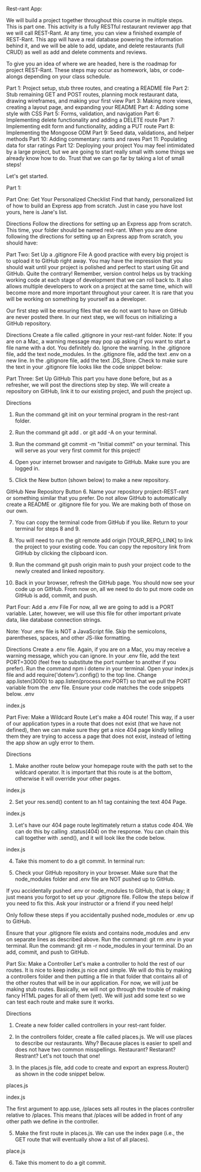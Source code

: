 Rest-rant App:

We will build a project together throughout this course in multiple steps. This is part one. This activity is a fully RESTful restaurant reviewer app that we will call REST-Rant. At any time, you can view a finished example of REST-Rant. This app will have a real database powering the information behind it, and we will be able to add, update, and delete restaurants (full CRUD) as well as add and delete comments and reviews.

To give you an idea of where we are headed, here is the roadmap for project REST-Rant. These steps may occur as homework, labs, or code-alongs depending on your class schedule.

Part 1: Project setup, stub three routes, and creating a README file
Part 2: Stub remaining GET and POST routes, planning mock restaurant data, drawing wireframes, and making your first view
Part 3: Making more views, creating a layout page, and expanding your README
Part 4: Adding some style with CSS
Part 5: Forms, validation, and navigation
Part 6: Implementing delete functionality and adding a DELETE route
Part 7: Implementing edit form and functionality, adding a PUT route
Part 8: Implementing the Mongoose ODM
Part 9: Seed data, validations, and helper methods
Part 10: Adding commentary: rants and raves
Part 11: Populating data for star ratings
Part 12: Deploying your project
You may feel intimidated by a large project, but we are going to start really small with some things we already know how to do. Trust that we can go far by taking a lot of small steps!

Let's get started.

Part 1:

Part One: Get Your Personalized Checklist
Find that handy, personalized list of how to build an Express app from scratch. Just in case you have lost yours, here is Jane's list.

Directions
Follow the directions for setting up an Express app from scratch.
This time, your folder should be named rest-rant.
When you are done following the directions for setting up an Express app from scratch, you should have:

<!-- 
A folder named rest-rant
A package.json file in rest-rant
An index.js file in rest-rant
Code in index.js that looks like the code below:

const express = require('express')
const app = express()

app.get('/', (req, res) => {
    res.send('Hello world!')
})

app.listen(3000) 
-->


Part Two: Set Up a .gitignore File
A good practice with every big project is to upload it to GitHub right away. You may have the impression that you should wait until your project is polished and perfect to start using Git and GitHub. Quite the contrary! Remember, version control helps us by tracking working code at each stage of development that we can roll back to. It also allows multiple developers to work on a project at the same time, which will become more and more important throughout your career. It is rare that you will be working on something by yourself as a developer.

Our first step will be ensuring files that we do not want to have on GitHub are never posted there. In our next step, we will focus on initializing a GitHub repository.

Directions
Create a file called .gitignore in your rest-rant folder.
Note: If you are on a Mac, a warning message may pop up asking if you want to start a file name with a dot. You definitely do. Ignore the warning.
In the .gitignore file, add the text node_modules.
In the .gitignore file, add the text .env on a new line.
In the .gitignore file, add the text .DS_Store.
Check to make sure the text in your .gitignore file looks like the code snippet below:

<!-- 
node_modules
.env
.DS_Store 
-->


Part Three: Set Up GitHub
This part you have done before, but as a refresher, we will post the directions step by step. We will create a repository on GitHub, link it to our existing project, and push the project up.

Directions
1. Run the command git init on your terminal program in the rest-rant folder.

2. Run the command git add . or git add -A on your terminal.

3. Run the command git commit -m "Initial commit" on your terminal. This will serve as your very first commit for this project!

4. Open your internet browser and navigate to GitHub. Make sure you are logged in.

5. Click the New button (shown below) to make a new repository.

GitHub New Repository Button
6. Name your repository project-REST-rant or something similar that you prefer. Do not allow GitHub to automatically create a README or .gitignore file for you. We are making both of those on our own.

7. You can copy the terminal code from GitHub if you like. Return to your terminal for steps 8 and 9.

8. You will need to run the git remote add origin [YOUR_REPO_LINK] to link the project to your existing code. You can copy the repository link from GitHub by clicking the clipboard icon.

9. Run the command git push origin main to push your project code to the newly created and linked repository.

10. Back in your browser, refresh the GitHub page. You should now see your code up on GitHub. From now on, all we need to do to put more code on GitHub is add, commit, and push.


Part Four: Add a .env File
For now, all we are going to add is a PORT variable. Later, however, we will use this file for other important private data, like database connection strings.

Note: Your .env file is NOT a JavaScript file. Skip the semicolons, parentheses, spaces, and other JS-like formatting.

Directions
Create a .env file. Again, if you are on a Mac, you may receive a warning message, which you can ignore.
In your .env file, add the text PORT=3000 (feel free to substitute the port number to another if you prefer).
Run the command npm i dotenv in your terminal.
Open your index.js file and add require('dotenv').config() to the top line.
Change app.listen(3000) to app.listen(process.env.PORT) so that we pull the PORT variable from the .env file.
Ensure your code matches the code snippets below.
.env
<!-- PORT=3000 -->
index.js
<!-- require('dotenv').config()
const express = require('express')
const app = express()

app.get('/', (req, res) => {
    res.send('Hello world!')
})

app.listen(process.env.PORT) -->


Part Five: Make a Wildcard Route
Let's make a 404 route! This way, if a user of our application types in a route that does not exist (that we have not defined), then we can make sure they get a nice 404 page kindly telling them they are trying to access a page that does not exist, instead of letting the app show an ugly error to them.

Directions
1. Make another route below your homepage route with the path set to the wildcard operator. It is important that this route is at the bottom, otherwise it will override your other pages.

index.js

<!-- require('dotenv').config()
const express = require('express')
const app = express()

app.get('/', (req, res) => {
    res.send('Hello world!')
})

app.get('*', (req, res) => {
    
})

app.listen(process.env.PORT) -->
2. Set your res.send() content to an h1 tag containing the text 404 Page.

index.js
<!-- require('dotenv').config()
const express = require('express')
const app = express()

app.get('/', (req, res) => {
    res.send('Hello world!')
})

app.get('*', (req, res) => {
    res.send('<h1>404 Page</h1>')
})

app.listen(process.env.PORT) -->

3. Let's have our 404 page route legitimately return a status code 404. We can do this by calling .status(404) on the response. You can chain this call together with .send(), and it will look like the code below.

index.js

<!-- require('dotenv').config()
const express = require('express')
const app = express()

app.get('/', (req, res) => {
    res.send('Hello world!')
})

app.get('*', (req, res) => {
    res.status(404).send('<h1>404 Page</h1>')
})

app.listen(process.env.PORT) -->

4. Take this moment to do a git commit.
In terminal run:
<!-- git add .
git commit -m "Adding 404 page route"
git push origin main -->

5. Check your GitHub repository in your browser. Make sure that the node_modules folder and .env file are NOT pushed up to GitHub.

If you accidentally pushed .env or node_modules to GitHub, that is okay; it just means you forgot to set up your .gitignore file. Follow the steps below if you need to fix this. Ask your instructor or a friend if you need help!

Only follow these steps if you accidentally pushed node_modules or .env up to GitHub.

Ensure that your .gitignore file exists and contains node_modules and .env on separate lines as described above.
Run the command: git rm .env in your terminal.
Run the command: git rm -r node_modules in your terminal.
Do an add, commit, and push to GitHub.



Part Six: Make a Controller
Let's make a controller to hold the rest of our routes. It is nice to keep index.js nice and simple. We will do this by making a controllers folder and then putting a file in that folder that contains all of the other routes that will be in our application. For now, we will just be making stub routes. Basically, we will not go through the trouble of making fancy HTML pages for all of them (yet). We will just add some text so we can test each route and make sure it works.

Directions
1. Create a new folder called controllers in your rest-rant folder.

2. In the controllers folder, create a file called places.js. We will use places to describe our restaurants. Why? Because places is easier to spell and does not have two common misspellings. Restaurant? Restarant? Restrant? Let's not touch that one!

3. In the places.js file, add code to create and export an express.Router() as shown in the code snippet below.

places.js
<!-- const router = require('express').Router()

// More code here in a moment

module.exports = router -->

index.js
<!-- require('dotenv').config()
const express = require('express')
const app = express()

app.use('/places', require('./controllers/places'))

app.get('/', (req, res) => {
    res.send('Hello world!')
})

app.get('*', (req, res) => {
    res.status(404).send('<h1>404 Page</h1>')
})

app.listen(process.env.PORT) -->

The first argument to app.use, /places sets all routes in the places controller relative to /places. This means that /places will be added in front of any other path we define in the controller.

5. Make the first route in places.js. We can use the index page (i.e., the GET route that will eventually show a list of all places).

place.js
<!-- const router = require('express').Router()

router.get('/', (req, res) => {
    res.send('GET /places')
})

module.exports = router -->

6. Take this moment to do a git commit.
<!-- git add .
git commit -m "Adding places controller"
git push origin main -->




